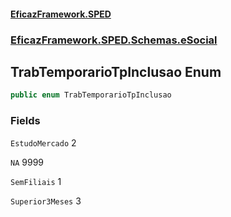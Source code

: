 #### [EficazFramework.SPED](EficazFrameworkSPED.md 'EficazFramework SPED')
### [EficazFramework.SPED.Schemas.eSocial](EficazFramework.SPED.Schemas.eSocial.md 'EficazFramework.SPED.Schemas.eSocial')

## TrabTemporarioTpInclusao Enum

```csharp
public enum TrabTemporarioTpInclusao
```
### Fields

<a name='EficazFramework.SPED.Schemas.eSocial.TrabTemporarioTpInclusao.EstudoMercado'></a>

`EstudoMercado` 2

<a name='EficazFramework.SPED.Schemas.eSocial.TrabTemporarioTpInclusao.NA'></a>

`NA` 9999

<a name='EficazFramework.SPED.Schemas.eSocial.TrabTemporarioTpInclusao.SemFiliais'></a>

`SemFiliais` 1

<a name='EficazFramework.SPED.Schemas.eSocial.TrabTemporarioTpInclusao.Superior3Meses'></a>

`Superior3Meses` 3